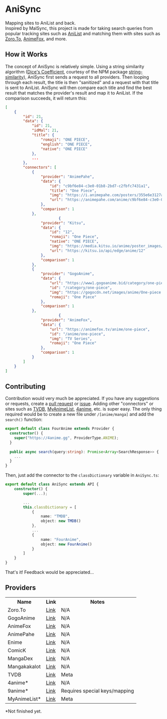 # AniSync
Mapping sites to AniList and back.<br />
Inspired by MalSync, this project is made for taking search queries from popular tracking sites such as [AniList](https://anilist.co) and matching them with sites such as [Zoro.To](https://zoro.to/), [AnimeFox](https://animefox.tv/), and more.<br />

## How it Works
The concept of AniSync is relatively simple. Using a string similarity algorithm ([Dice's Coefficient](https://en.wikipedia.org/wiki/S%C3%B8rensen%E2%80%93Dice_coefficient), courtesy of the NPM package [string-similarity](https://www.npmjs.com/package/string-similarity)), AniSync first sends a request to all providers. Then looping through each result, the title is then "sanitized" and a request with that title is sent to AniList. AniSync will then compare each title and find the best result that matches the provider's result and map it to AniList.
If the comparison succeeds, it will return this:
```json
[
    {
        "id": 21,
        "data": {
            "id": 21,
            "idMal": 21,
            "title": {
                "romaji": "ONE PIECE",
                "english": "ONE PIECE",
                "native": "ONE PIECE"
            },
            ...
        },
        "connectors": [
            {
                "provider": "AnimePahe",
                "data": {
                    "id": "c9bf6e84-c3e0-01b8-2bd7-c2fbfc7431a1",
                    "title": "One Piece",
                    "img": "https://i.animepahe.com/posters/355e6e3127aa31f0d806114169b52c4fb6da4b87df7f9c1809b9e3de97b8aac5.jpg",
                    "url": "https://animepahe.com/anime/c9bf6e84-c3e0-01b8-2bd7-c2fbfc7431a1"
                },
                "comparison": 1
            },
                        {
                "provider": "Kitsu",
                "data": {
                    "id": "12",
                    "romaji": "One Piece",
                    "native": "ONE PIECE",
                    "img": "https://media.kitsu.io/anime/poster_images/12/original.png",
                    "url": "https://kitsu.io/api/edge/anime/12"
                },
                "comparison": 1
            },
            {
                "provider": "GogoAnime",
                "data": {
                    "url": "https://www1.gogoanime.bid/category/one-piece",
                    "id": "/category/one-piece",
                    "img": "https://gogocdn.net/images/anime/One-piece.jpg",
                    "romaji": "One Piece"
                },
                "comparison": 1
            },
                        {
                "provider": "AnimeFox",
                "data": {
                    "url": "https://animefox.tv/anime/one-piece",
                    "id": "/anime/one-piece",
                    "img": "TV Series",
                    "romaji": "One Piece"
                },
                "comparison": 1
            }
        ]
    }
]
```

## Contributing
Contribution would very much be appreciated. If you have any suggestions or requests, create a [pull request](https://github.com/Eltik/AniSync/pulls) or [issue](https://github.com/Eltik/AniSync/issues). Adding other "connectors" or sites such as [TVDB](https://thetvdb.com/), [MyAnimeList](https://myanimelist.net/), [4anime](https://4anime.gg/), etc. is super easy. The only thing required would be to create a new file under `/[anime/manga]` and add the `search()` function:
```typescript
export default class FourAnime extends Provider {
  constructor() {
    super("https://4anime.gg", ProviderType.ANIME);
  }
  
  public async search(query:string): Promise<Array<SearchResponse>> {
    ...
  }
}
```
Then, just add the connector to the `classDictionary` variable in `AniSync.ts`:
```typescript
export default class AniSync extends API {
    constructor() {
        super(...);

        ...
        this.classDictionary = [
            {
                name: "TMDB",
                object: new TMDB()
            },
            ...
            {
                name: "FourAnime",
                object: new FourAnime()
            }
        ]
    }
}
```
That's it! Feedback would be appreciated...

## Providers
<table>
    <tr>
        <th>Name</th>
        <th>Link</th>
        <th>Notes</th>
    </tr>
    <tr>
        <td>Zoro.To</td>
        <td><a href="https://zoro.to/">Link</a></td>
        <td>N/A</td>
    </tr>
    <tr>
        <td>GogoAnime</td>
        <td><a href="https://www.gogoanime.dk/">Link</a></td>
        <td>N/A</td>
    </tr>
    <tr>
        <td>AnimeFox</td>
        <td><a href="https://animefox.tv/">Link</a></td>
        <td>N/A</td>
    </tr>
    <tr>
        <td>AnimePahe</td>
        <td><a href="https://animepahe.com/">Link</a></td>
        <td>N/A</td>
    </tr>
    <tr>
        <td>Enime</td>
        <td><a href="https://enime.moe/">Link</a></td>
        <td>N/A</td>
    </tr>
    <tr>
        <td>ComicK</td>
        <td><a href="https://comick.app/">Link</a></td>
        <td>N/A</td>
    </tr>
    <tr>
        <td>MangaDex</td>
        <td><a href="https://mangadex.org/">Link</a></td>
        <td>N/A</td>
    </tr>
    <tr>
        <td>Mangakakalot</td>
        <td><a href="https://mangakakalot.com/">Link</a></td>
        <td>N/A</td>
    </tr>
    <tr>
        <td>TVDB</td>
        <td><a href="https://thetvdb.com/">Link</a></td>
        <td>Meta</td>
    </tr>
    <tr>
        <td>4anime*</td>
        <td><a href="https://4anime.gg/">Link</a></td>
        <td>N/A</td>
    </tr>
    <tr>
        <td>9anime*</td>
        <td><a href="https://9anime.pl/">Link</a></td>
        <td>Requires special keys/mapping</td>
    </tr>
    <tr>
        <td>MyAnimeList*</td>
        <td><a href="https://myanimelist.com/">Link</a></td>
        <td>Meta</td>
    </tr>
</table>
*Not finished yet.